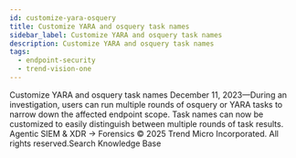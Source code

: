 ```yaml
---
id: customize-yara-osquery
title: Customize YARA and osquery task names
sidebar_label: Customize YARA and osquery task names
description: Customize YARA and osquery task names
tags:
  - endpoint-security
  - trend-vision-one
---
```


 Customize YARA and osquery task names December 11, 2023—During an investigation, users can run multiple rounds of osquery or YARA tasks to narrow down the affected endpoint scope. Task names can now be customized to easily distinguish between multiple rounds of task results. Agentic SIEM & XDR → Forensics © 2025 Trend Micro Incorporated. All rights reserved.Search Knowledge Base